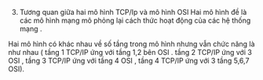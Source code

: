 3.	Tương quan giữa hai mô hình TCP/Ip và mô hình OSI 
Hai mô hình đề là các mô hình mạng mô phỏng lại cách thức hoạt động của các hệ thống mạng .

Hai mô hình có khác nhau về số tầng trong mô hình nhưng vẫn chức năng là như nhau ( tầng 1 TCP/IP ứng với tầng 1,2 bên OSI . tầng 2 TCP/IP ứng với 3 OSI , tầng 3 TCP/IP ứng với tầng 4 OSI , tầng 4 TCP/IP ứng với 3 tầng 5,6,7 OSI).
